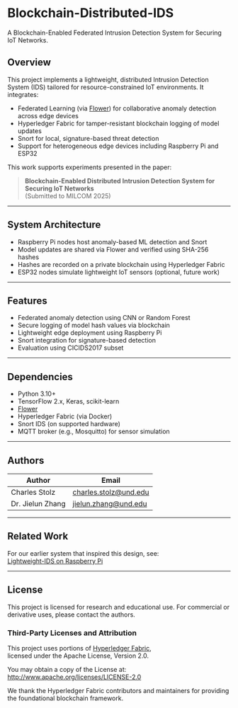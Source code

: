 # Blockchain-Distributed-IDS

A Blockchain-Enabled Federated Intrusion Detection System for Securing IoT Networks.

## Overview

This project implements a lightweight, distributed Intrusion Detection System (IDS) tailored for resource-constrained IoT environments. It integrates:

- Federated Learning (via [Flower](https://flower.dev)) for collaborative anomaly detection across edge devices
- Hyperledger Fabric for tamper-resistant blockchain logging of model updates
- Snort for local, signature-based threat detection
- Support for heterogeneous edge devices including Raspberry Pi and ESP32

This work supports experiments presented in the paper:

> **Blockchain-Enabled Distributed Intrusion Detection System for Securing IoT Networks**  
> (Submitted to MILCOM 2025)

---

## System Architecture

- Raspberry Pi nodes host anomaly-based ML detection and Snort
- Model updates are shared via Flower and verified using SHA-256 hashes
- Hashes are recorded on a private blockchain using Hyperledger Fabric
- ESP32 nodes simulate lightweight IoT sensors (optional, future work)

---

## Features

- Federated anomaly detection using CNN or Random Forest
- Secure logging of model hash values via blockchain
- Lightweight edge deployment using Raspberry Pi
- Snort integration for signature-based detection
- Evaluation using CICIDS2017 subset

---

## Dependencies

- Python 3.10+
- TensorFlow 2.x, Keras, scikit-learn
- [Flower](https://flower.dev)
- Hyperledger Fabric (via Docker)
- Snort IDS (on supported hardware)
- MQTT broker (e.g., Mosquitto) for sensor simulation

---

## Authors

| Author           | Email                     |
|------------------|----------------------------|
| Charles Stolz    | charles.stolz@und.edu      |
| Dr. Jielun Zhang | jielun.zhang@und.edu      |

---

## Related Work

For our earlier system that inspired this design, see:  
[Lightweight-IDS on Raspberry Pi](https://github.com/rylandtikes/Lightweight-IDS)

---

## License

This project is licensed for research and educational use. For commercial or derivative uses, please contact the authors.

### Third-Party Licenses and Attribution

This project uses portions of [Hyperledger Fabric](https://github.com/hyperledger/fabric),  
licensed under the Apache License, Version 2.0.

You may obtain a copy of the License at:  
http://www.apache.org/licenses/LICENSE-2.0

We thank the Hyperledger Fabric contributors and maintainers for providing the foundational blockchain framework.
